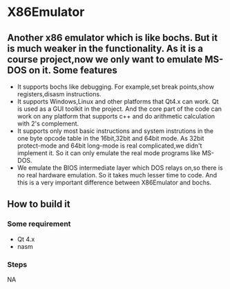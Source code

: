 X86Emulator
===========

Another x86 emulator which is like bochs. But it is much weaker in the functionality. As it is a course project,now we only want to emulate MS-DOS on it.
Some features
-------------
* It supports bochs like debugging. For example,set break points,show registers,disasm instructions.
* It supports Windows,Linux and other platforms that Qt4.x can work. Qt is used as a GUI toolkit in the project. And the core part of the code can work on any platform that supports c++ and do arithmetic calculation with 2's complement.
* It supports only most basic instructions and system instrutions in the one byte opcode table in the 16bit,32bit and 64bit mode. As 32bit protect-mode and 64bit long-mode is real complicated,we didn't implement it. So it can only emulate the real mode programs like MS-DOS.
* We emulate the BIOS intermediate layer which DOS relays on,so there is no real hardware emulation. So it takes much lesser time to code. And this is a very important difference between X86Emulator and bochs.

How to build it
------------
### Some requirement
* Qt 4.x
* nasm
### Steps
NA
